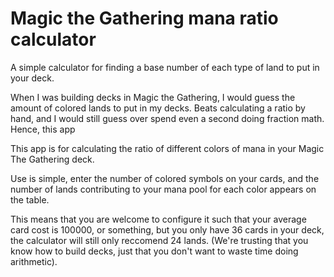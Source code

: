 # Magic the Gathering mana ratio calculator

A simple calculator for finding a base number of each type of land to put in your deck. 

When I was building decks in Magic the Gathering, I would guess the amount of colored lands to put in my decks. Beats calculating a ratio by hand, and I would still guess over spend even a second doing fraction math. Hence, this app  

This app is for calculating the ratio of different colors of mana in your Magic The Gathering deck.  

Use is simple, enter the number of colored symbols on your cards, and the number of lands contributing to your mana pool for each color appears on the table. 

This means that you are welcome to configure it such that your average card cost is 100000, or something,  but you only have 36 cards in your deck, the calculator will still only reccomend 24 lands. (We're trusting that you know how to build decks, just that you don't want to waste time doing arithmetic).

